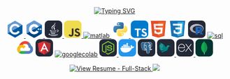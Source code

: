 <!--
At the interview:
* At the end when they ask you if you have any questions, ask them "How do you imagine that my unique skills and character traits will make me excel in this role?". This will make them persuade themselves (i.e., self-persuasion), and make them imagine you as a potential employee instead of merely another applicant.
* After the interview, near the end of their workday (on the same day), send them a short and concise email thanking them for the opportunity while reminding them of your skill set, and emphasizing things you wish you emphasized more during the interview.


what worked well in team leadership, conflict resolution example, brain teaser, technical questions, possibilty to ask questions, refferals, expect an email on Monday, she will forward details,

Work Experience:
Peak Hydromet Solutions
* Node-RED
* JSON, XML, and CSV Data Parsing
* Chose to use multithreading to reduce the time required for data curation.
* MongoDB
* Thingsboard
-->

<div align="center">
<a href="https://git.io/typing-svg"><img src="https://readme-typing-svg.herokuapp.com?font=Menlo&weight=800&size=20&duration=2500&pause=1500&color=F7F7F7&center=true&vCenter=true&repeat=false&random=false&width=435&lines=I+am+Jared+Tweed;Check+my+Wikipedia+contributions;Languages%2FFrameworks%3A" alt="Typing SVG" /></a>
</div>

<!-- C -->
<p align="center"> </a> <a href="https://www.cprogramming.com/" target="_blank" rel="noreferrer"> <img src="https://raw.githubusercontent.com/devicons/devicon/master/icons/c/c-original.svg" alt="c" width="40" height="40"/> </a> 
<!-- C++ -->
<a href="https://www.w3schools.com/cpp/" target="_blank" rel="noreferrer"> <img src="https://raw.githubusercontent.com/devicons/devicon/master/icons/cplusplus/cplusplus-original.svg" alt="cplusplus" width="40" height="40"/> </a> 
<!-- Java -->
<a href="https://www.java.com" target="_blank" rel="noreferrer"> <img src="https://github.com/tandpfun/skill-icons/raw/main/icons/Java-Dark.svg" alt="java" width="40" height="40"/> </a> 
<!-- JavaScript -->
<a href="https://developer.mozilla.org/en-US/docs/Web/JavaScript" target="_blank" rel="noreferrer"> <img src="https://github.com/tandpfun/skill-icons/raw/main/icons/JavaScript.svg" alt="javascript" width="40" height="40"/> </a> 
<!-- MATLAB -->
<a href="https://www.mathworks.com/" target="_blank" rel="noreferrer"> <img src="https://upload.wikimedia.org/wikipedia/commons/2/21/Matlab_Logo.png" alt="matlab" width="40" height="40"/> </a> 
<!-- Python -->
<a href="https://www.python.org" target="_blank" rel="noreferrer"> <img src="https://raw.githubusercontent.com/devicons/devicon/master/icons/python/python-original.svg" alt="python" width="40" height="40"/> </a> 
<!-- TypeScript -->
<a href="https://www.typescriptlang.org/" target="_blank" rel="noreferrer"> <img src="https://github.com/tandpfun/skill-icons/raw/main/icons/TypeScript.svg" alt="typescript" width="40" height="40"/></a>
<!-- HTML -->
<a href="https://developer.mozilla.org/en-US/docs/Web/HTML" target="_blank" rel="noreferrer"> <img src="https://raw.githubusercontent.com/devicons/devicon/master/icons/html5/html5-original.svg" alt="html5" width="40" height="40"/></a>
<!-- CSS -->
<a href="https://developer.mozilla.org/en-US/docs/Web/CSS" target="_blank" rel="noreferrer"> <img src="https://raw.githubusercontent.com/devicons/devicon/master/icons/css3/css3-original.svg" alt="css3" width="40" height="40"/></a>
<!-- R Studio (No direct icon in devicons, using an R logo as a substitute) -->
<a href="https://www.rstudio.com/" target="_blank" rel="noreferrer"> <img src="https://github.com/tandpfun/skill-icons/raw/main/icons/R-Dark.svg" alt="rstudio" width="40" height="40"/></a>
<!-- SQL (Generic SQL icon as SQL is a language, not a specific tech with a logo) -->
<a href="https://www.w3schools.com/sql/" target="_blank" rel="noreferrer"> <img src="https://www.svgrepo.com/show/255832/sql.svg" alt="sql" width="40" height="40"/></a>
<!-- Google Cloud -->
<a href="https://cloud.google.com/" target="_blank" rel="noreferrer"> <img src="https://raw.githubusercontent.com/devicons/devicon/master/icons/googlecloud/googlecloud-original.svg" alt="googlecloud" width="40" height="40"/></a>
<!-- Angular -->
<a href="https://angular.io/" target="_blank" rel="noreferrer"> <img src="https://github.com/tandpfun/skill-icons/raw/main/icons/Angular-Dark.svg" alt="angular" width="40" height="40"/></a>
<!-- Google Colab -->
<a href="https://colab.research.google.com/" target="_blank" rel="noreferrer"><img src="https://colab.research.google.com/img/colab_favicon_256px.png" alt="googlecolab" width="40" height="40"/></a>
<!-- Node.js --> 
<a href="https://nodejs.org/" target="_blank" rel="noreferrer"> <img src="https://github.com/tandpfun/skill-icons/raw/main/icons/NodeJS-Dark.svg" alt="nodejs" width="40" height="40"/> </a>
<!-- Docker -->
<a href="https://hub.docker.com/" target="_blank" rel="noreferrer"><img src="https://github.com/tandpfun/skill-icons/raw/main/icons/Docker.svg" width="40" height="40"/></a>
<!-- PostgreSQL -->
<a href="https://www.postgresql.org/" target="_blank" rel="noreferrer"><img src="https://github.com/tandpfun/skill-icons/raw/main/icons/PostgreSQL-Dark.svg" width="40" height="40"/></a>
<!-- LaTeX -->
<a href="https://www.overleaf.com/" target="_blank" rel="noreferrer"> <img src="https://github.com/tandpfun/skill-icons/raw/main/icons/LaTeX-Dark.svg" width="40" height="40"/> </a>
<!-- Express -->
<a href="https://expressjs.com/" target="_blank" rel="noreferrer"> <img src="https://github.com/tandpfun/skill-icons/raw/main/icons/ExpressJS-Dark.svg" width="40" height="40"/> </a>
<!-- MongoDB -->
<a href="https://www.mongodb.com/" target="_blank" rel="noreferrer"> <img src="https://github.com/tandpfun/skill-icons/raw/main/icons/MongoDB.svg" width="40" height="40"/> </a>

</p>

<p align="center">
  <a href="https://raw.githubusercontent.com/JaredTweed/jaredtweed/main/Full-stack%20Resume.pdf">
    <img src="https://img.shields.io/badge/View_Resume-Full--Stack-blue?style=flat" alt="View Resume - Full-Stack"/>
  </a>
  <img src="https://komarev.com/ghpvc/?username=JaredTweed" onerror="this.style.display='none'"/>
</p>

<!--
<p align="center">
<img src="https://github-readme-stats.vercel.app/api/top-langs?username=JaredTweed&show_icons=true&locale=en&layout=compact" alt="JaredTweed" />
</p>

**JaredTweed/jaredtweed** is a ✨ _special_ ✨ repository because its `README.md` (this file) appears on your GitHub profile.

Here are some ideas to get you started:

- 🔭 I’m currently working on ...
- 🌱 I’m currently learning ...
- 👯 I’m looking to collaborate on ...
- 🤔 I’m looking for help with ...
- 💬 Ask me about ...
- 📫 How to reach me: ...
- 😄 Pronouns: ...
- ⚡ Fun fact: ...
-->
